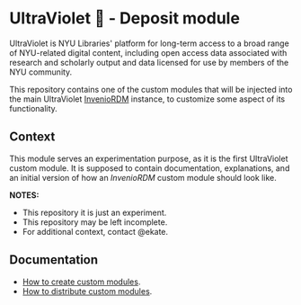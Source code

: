 # UltraViolet 💜 - Deposit module

UltraViolet is NYU Libraries' platform for long-term access to a broad range of NYU-related digital content, 
including open access data associated with research and scholarly output and data licensed for use by members of the NYU community. 

This repository contains one of the custom modules that will be injected into the main UltraViolet [InvenioRDM][web-invenio] instance,
to customize some aspect of its functionality.


## Context

This module serves an experimentation purpose, as it is the first UltraViolet custom module. It is supposed to contain documentation,
explanations, and an initial version of how an _InvenioRDM_ custom module should look like.

**NOTES:**
- This repository it is just an experiment.
- This repository may be left incomplete.
- For additional context, contact @ekate.


## Documentation

- [How to create custom modules][docs-module-creation].
- [How to distribute custom modules][docs-module-distribution].


[docs-module-creation]: https://github.com/nyudlts/ultraviolet-deposit-module/blob/main/docs/module-types.md
[docs-module-distribution]: https://github.com/nyudlts/ultraviolet-deposit-module/blob/main/docs/module-distribution.md
[web-invenio]: https://inveniordm.docs.cern.ch/
